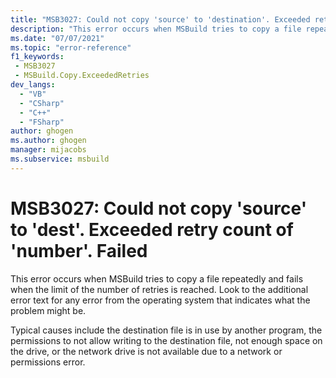 ```yaml
---
title: "MSB3027: Could not copy 'source' to 'destination'. Exceeded retry count of 'number'. Failed."
description: "This error occurs when MSBuild tries to copy a file repeatedly and fails when the limit of the number of retries is reached."
ms.date: "07/07/2021"
ms.topic: "error-reference"
f1_keywords:
 - MSB3027
 - MSBuild.Copy.ExceededRetries
dev_langs:
  - "VB"
  - "CSharp"
  - "C++"
  - "FSharp"
author: ghogen
ms.author: ghogen
manager: mijacobs
ms.subservice: msbuild
---
```

# MSB3027: Could not copy 'source' to 'dest'. Exceeded retry count of 'number'. Failed

This error occurs when MSBuild tries to copy a file repeatedly and fails when the limit of the number of retries is reached. Look to the additional error text for any error from the operating system that indicates what the problem might be.

Typical causes include the destination file is in use by another program, the permissions to not allow writing to the destination file, not enough space on the drive, or the network drive is not available due to a network or permissions error.
